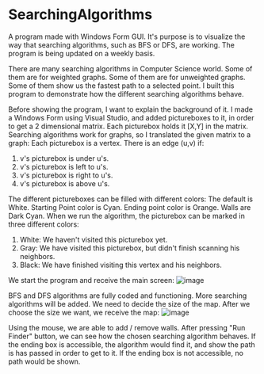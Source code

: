 # SearchingAlgorithms
A program made with Windows Form GUI. 
It's purpose is to visualize the way that searching algorithms, such as BFS or DFS, are working.
The program is being updated on a weekly basis.

There are many searching algorithms in Computer Science world. 
Some of them are for weighted graphs. Some of them are for unweighted graphs. Some of them show us the fastest path to a selected point. 
I built this program to demonstrate how the different searching algorithms behave. 

Before showing the program, I want to explain the background of it. 
I made a Windows Form using Visual Studio, and added pictureboxes to it, in order to get a 2 dimensional matrix. 
Each picturebox holds it [X,Y] in the matrix.
Searching algorithms work for graphs, so I translated the given matrix to a graph:
Each picturebox is a vertex. There is an edge (u,v) if:
1. v's picturebox is under u's.
2. v's picturebox is left to u's.
3. v's picturebox is right to u's.
4. v's picturebox is above u's.

The different pictureboxes can be filled with different colors:
The default is White.
Starting Point color is Cyan.
Ending point color is Orange.
Walls are Dark Cyan.
When we run the algorithm, the picturebox can be marked in three different colors:
1. White: We haven't visited this picturebox yet.
2. Gray: We have visited this picturebox, but didn't finish scanning his neighbors.
3. Black: We have finished visiting this vertex and his neighbors.


We start the program and receive the main screen:
![image](https://user-images.githubusercontent.com/57681792/178491939-d50a3108-2baf-4d2f-ad9b-70d1019d6ac1.png)

BFS and DFS algorithms are fully coded and functioning. More searching algorithms will be added.
We need to decide the size of the map.
After we choose the size we want, we receive the map:
![image](https://user-images.githubusercontent.com/57681792/178492101-f1bb9fd4-e4fe-44a8-83d8-74928cd62fca.png)

Using the mouse, we are able to add / remove walls.
After pressing "Run Finder" button, we can see how the chosen searching algorithm behaves. 
If the ending box is accessible, the algorithm would find it, and show the path is has passed in order to get to it.
If the ending box is not accessible, no path would be shown. 
